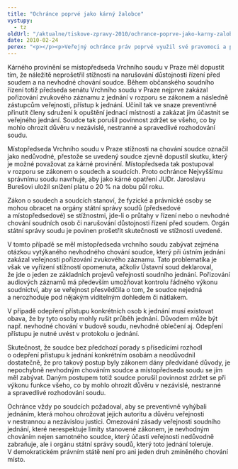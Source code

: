 ```yaml
---
title: "Ochránce poprvé jako kárný žalobce"
vystupy:
  - tz
oldUrl: "/aktualne/tiskove-zpravy-2010/ochrance-poprve-jako-karny-zalobce"
date: 2010-02-24
perex: "<p></p><p>Veřejný ochránce práv poprvé využil své pravomoci a podal Nejvyššímu správnímu soudu návrh na zahájení kárného řízení vůči místopředsedovi Vrchního soudu v Praze JUDr. Jaroslavu Burešovi.</p>"
---
```


<!-- imported from the old website -->

<p>Kárného provinění se místopředseda Vrchního soudu v Praze měl dopustit tím, že náležitě neprošetřil stížnosti na narušování důstojnosti řízení před soudem a na nevhodné chování soudce. Během občanského soudního řízení totiž předseda senátu Vrchního soudu v Praze nejprve zakázal pořizování zvukového záznamu z jednání v rozporu se zákonem a následně zástupcům veřejnosti, přístup k jednání. Učinil tak ve snaze preventivně přinutit členy sdružení k opuštění jednací místnosti a zakázat jim účastnit se veřejného jednání. Soudce tak porušil povinnost zdržet se všeho, co by mohlo ohrozit důvěru v nezávislé, nestranné a spravedlivé rozhodování soudu.</p><p>Místopředseda Vrchního soudu v Praze stížnosti na chování soudce označil jako nedůvodné<u>,</u> přestože se uvedený soudce zjevně dopustil skutku, který je možné považovat za kárné provinění. Místopředseda tak postupoval v rozporu se zákonem o soudech a soudcích. Proto ochránce Nejvyššímu správnímu soudu navrhuje, aby jako kárné opatření JUDr. Jaroslavu Burešovi uložil snížení platu o 20 % na dobu půl roku.</p><p>Zákon o soudech a soudcích stanoví, že fyzické a právnické osoby se mohou obracet na orgány státní správy soudů (předsedové a místopředsedové) se stížnostmi, jde-li o průtahy v řízení nebo o nevhodné chování soudních osob či narušování důstojnosti řízení před soudem. Orgán státní správy soudu je povinen prošetřit skutečnosti ve stížnosti uvedené.</p><p>V tomto případě se měl místopředseda vrchního soudu zabývat zejména otázkou vytýkaného nevhodného chování soudce, který při ústním jednání zakázal veřejnosti pořizování zvukového záznamu. Tato problematika je však ve vyřízení stížností opomenuta, ačkoliv Ústavní soud deklaroval, že jde o jeden ze základních projevů veřejnosti soudního jednání. Pořizování audiových záznamů má především umožňovat kontrolu řádného výkonu soudnictví, aby se veřejnost přesvědčila o tom, že soudce nejedná a nerozhoduje pod nějakým viditelným dohledem či nátlakem. </p><p>V případě odepření přístupu konkrétních osob k jednání musí existovat obava, že by tyto osoby mohly rušit průběh jednání. Důvodem může být např. nevhodné chování v budově soudu, nevhodné oblečení aj. Odepření přístupu je nutné uvést v protokolu o jednání.</p><p>Skutečnost, že soudce bez předchozí porady s přísedícími rozhodl o odepření přístupu k jednání konkrétním osobám a neodůvodnil dostatečně, že pro takový postup byly zákonem dány předvídané důvody, je nepochybně nevhodným chováním soudce a místopředseda soudu se jím měl zabývat. Daným postupem totiž soudce porušil povinnost zdržet se při výkonu funkce všeho, co by mohlo ohrozit důvěru v nezávislé, nestranné a spravedlivé rozhodování soudu.</p><p>Ochránce vždy po soudcích požadoval, aby se preventivně vyhýbali jednáním, která mohou ohrožovat jejich autoritu a důvěru veřejnosti v nestrannou a nezávislou justici. Omezování zásady veřejnosti soudního jednání, které nerespektuje limity stanovené zákonem, je nevhodným chováním nejen samotného soudce, který účasti veřejnosti nedůvodně zabraňuje, ale i orgánu státní správy soudů, který toto jednání toleruje. V demokratickém právním státě není pro ani jeden druh zmíněného chování místo.</p>
